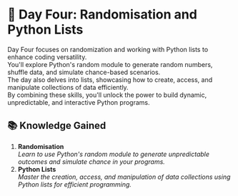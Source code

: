 # 🎯 Day Four: Randomisation and Python Lists

Day Four focuses on randomization and working with Python lists to enhance coding versatility.  
You'll explore Python's random module to generate random numbers, shuffle data, and simulate chance-based scenarios.   
The day also delves into lists, showcasing how to create, access, and manipulate collections of data efficiently.  
By combining these skills, you'll unlock the power to build dynamic, unpredictable, and interactive Python programs.

## 📚 Knowledge Gained

1. **Randomisation**  
*Learn to use Python's random module to generate unpredictable outcomes and simulate chance in your programs.*
2. **Python Lists**  
*Master the creation, access, and manipulation of data collections using Python lists for efficient programming.*